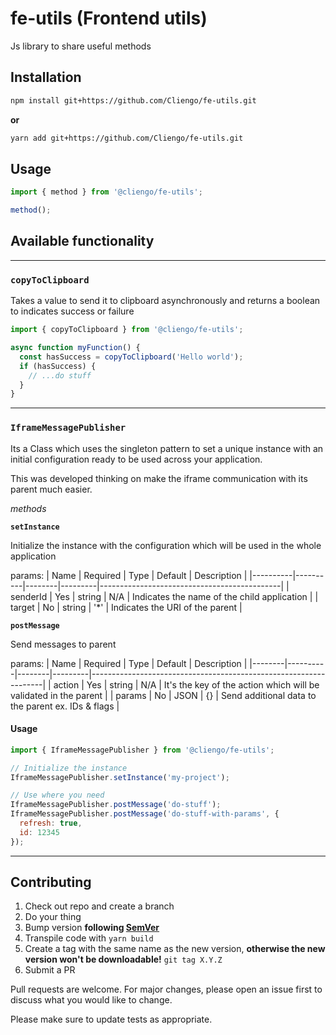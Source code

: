 # fe-utils (Frontend utils)

Js library to share useful methods

## Installation

```bash
npm install git+https://github.com/Cliengo/fe-utils.git
```

**or**
```bash
yarn add git+https://github.com/Cliengo/fe-utils.git
```

## Usage

```javascript
import { method } from '@cliengo/fe-utils';

method();
```

## Available functionality
***
### `copyToClipboard`
Takes a value to send it to clipboard asynchronously and returns a boolean to indicates success or failure

```javascript
import { copyToClipboard } from '@cliengo/fe-utils';

async function myFunction() {
  const hasSuccess = copyToClipboard('Hello world');
  if (hasSuccess) {
    // ...do stuff
  }
}
```
***
### `IframeMessagePublisher`
Its a Class which uses the singleton pattern to set a unique instance with an initial configuration ready to be used across your application.

This was developed thinking on make the iframe communication with its parent much easier.

*methods*

**`setInstance`**

Initialize the instance with the configuration which will be used in the whole application

params:
| Name     | Required | Type   | Default | Description                                 |
|----------|----------|--------|---------|---------------------------------------------|
| senderId | Yes      | string | N/A     | Indicates the name of the child application |
| target   | No       | string | '*'     | Indicates the URI of the parent             |


**`postMessage`**

Send messages to parent

params:
| Name   | Required | Type   | Default | Description                                                      |
|--------|----------|--------|---------|------------------------------------------------------------------|
| action | Yes      | string | N/A     | It's the key of the action which will be validated in the parent |
| params | No       | JSON   | {}      | Send additional data to the parent ex. IDs & flags               |



#### Usage
```javascript
import { IframeMessagePublisher } from '@cliengo/fe-utils';

// Initialize the instance
IframeMessagePublisher.setInstance('my-project');

// Use where you need
IframeMessagePublisher.postMessage('do-stuff');
IframeMessagePublisher.postMessage('do-stuff-with-params', {
  refresh: true,
  id: 12345
});
```

***

## Contributing

1. Check out repo and create a branch
1. Do your thing
1. Bump version **following [SemVer](https://semver.org/)**
1. Transpile code with `yarn build`
1. Create a tag with the same name as the new version, **otherwise the new version won't be downloadable!** `git tag X.Y.Z`
1. Submit a PR

Pull requests are welcome. For major changes, please open an issue first to discuss what you would like to change.

Please make sure to update tests as appropriate.